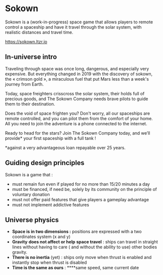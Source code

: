 # Sokown

Sokown is a (work-in-progress) space game that allows players to remote control a spaceship and have it travel through
the solar system, with realistic distances and travel time.

https://sokown.ltzr.io

## In-universe intro

Traveling through space was once long, dangerous, and especially very expensive. But everything changed in 2019 with the
discovery of sokown, the « crimson gold », a miraculous fuel that put Mars less than a week's journey from Earth.

Today, space freighters crisscross the solar system, their holds full of precious goods, and The Sokown Company needs
brave pilots to guide them to their destination.

Does the void of space frighten you? Don't worry, all our spaceships are remote controlled, and you can pilot them from
the comfort of your home. All you need to join the adventure is a phone connected to the internet.

Ready to head for the stars?
Join The Sokown Company today, and we’ll provide* your first spaceship with a full tank !

*against a very advantageous loan repayable over 25 years.

## Guiding design principles

Sokown is a game that :

- must remain fun even if played for no more than 15/20 minutes a day
- must be financed, if need be, solely by its community on the principle of voluntary donation
- must not offer paid features that give players a gameplay advantage
- must not implement addictive features

## Universe physics

- **Space is in two dimensions :** positions are expressed with a two coordinates system (x and y)
- **Gravity** **does not affect or help** **space travel** : ships can travel in straight lines without having to care (
  and without the ability to use) other bodies gravity.
- **There is no inertia** (yet) : ships only move when thrust is enabled and instantly stop when thrust is disabled
- **Time is the same as ours** : ****same speed, same current date
